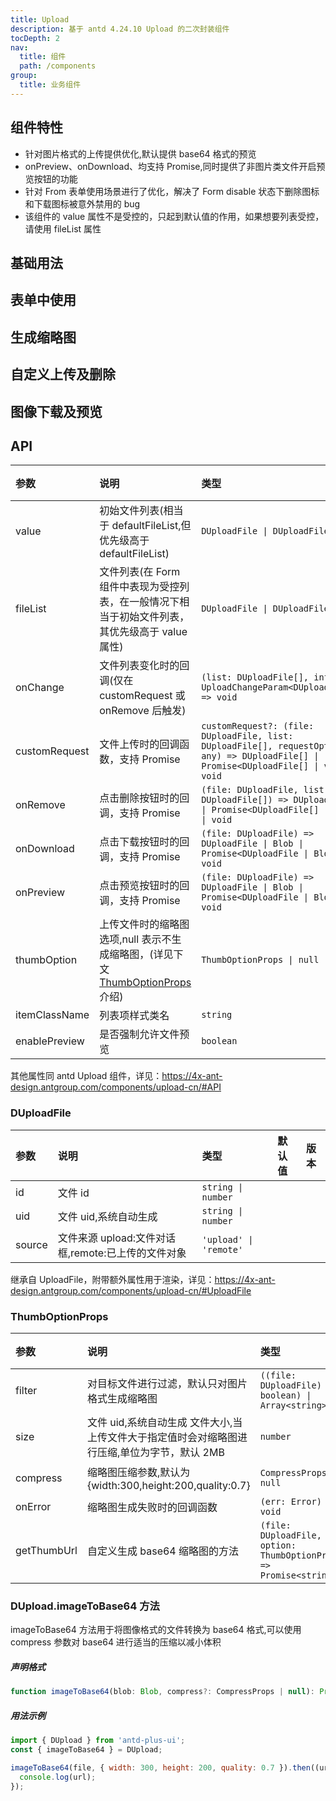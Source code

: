```yaml
---
title: Upload
description: 基于 antd 4.24.10 Upload 的二次封装组件
tocDepth: 2
nav:
  title: 组件
  path: /components
group:
  title: 业务组件
---
```


## 组件特性

- 针对图片格式的上传提供优化,默认提供 base64 格式的预览
- onPreview、onDownload、均支持 Promise,同时提供了非图片类文件开启预览按钮的功能
- 针对 From 表单使用场景进行了优化，解决了 Form disable 状态下删除图标和下载图标被意外禁用的 bug
- 该组件的 value 属性不是受控的，只起到默认值的作用，如果想要列表受控，请使用 fileList 属性

## 基础用法

<code src="./demos/basicDemo.tsx" title="基础用法" description="最基本的上传用法，与antd中的Upload用法一致，上传图像时默认对本地预览图像进行适当压缩"></code>

## 表单中使用

<code src="./demos/uploadInFormDemo.tsx" title="表单中使用" description="在form表单中作为表单项元素使用"></code>

## 生成缩略图

<code src="./demos/thumbDemo.tsx" title="生成缩略图" description="当上传文件为图像时，自动生成缩略图，图像文件过大时，还可以对缩略图进行压缩"></code>

## 自定义上传及删除

<code src="./demos/listDemo.tsx" title="自定义上传及删除" description="通过fileList搭配customRequest、onRemove可以实现完全受控的上传列表"></code>

## 图像下载及预览

<code src="./demos/previewDemo.tsx" title="图像下载及预览" description="通过enablePreview强制对非图像文件进行预览,使用优化过的onPreview、onDownload控制下载及预览的细节"></code>

## API

| 参数          | 说明                                                                                              | 类型                                                                                                                                      | 默认值 | 版本 |
| :------------ | :------------------------------------------------------------------------------------------------ | :---------------------------------------------------------------------------------------------------------------------------------------- | :----- | :--- |
| value         | 初始文件列表(相当于 defaultFileList,但优先级高于 defaultFileList)                                 | `DUploadFile \| DUploadFile[]`                                                                                                            |        |      |
| fileList      | 文件列表(在 Form 组件中表现为受控列表，在一般情况下相当于初始文件列表，其优先级高于 value 属性)   | `DUploadFile \| DUploadFile[]`                                                                                                            |        |      |
| onChange      | 文件列表变化时的回调(仅在 customRequest 或 onRemove 后触发)                                       | `(list: DUploadFile[], info: UploadChangeParam<DUploadFile>) => void`                                                                     |        |      |
| customRequest | 文件上传时的回调函数，支持 Promise                                                                | `customRequest?: (file: DUploadFile, list: DUploadFile[], requestOption: any) => DUploadFile[] \| Promise<DUploadFile[] \| void> \| void` |        |      |
| onRemove      | 点击删除按钮时的回调，支持 Promise                                                                | `(file: DUploadFile, list: DUploadFile[]) => DUploadFile[] \| Promise<DUploadFile[] \| void> \| void`                                     |        |      |
| onDownload    | 点击下载按钮时的回调，支持 Promise                                                                | `(file: DUploadFile) => DUploadFile \| Blob \| Promise<DUploadFile \| Blob> \| void`                                                      |        |      |
| onPreview     | 点击预览按钮时的回调，支持 Promise                                                                | `(file: DUploadFile) => DUploadFile \| Blob \| Promise<DUploadFile \| Blob> \| void`                                                      |        |      |
| thumbOption   | 上传文件时的缩略图选项,null 表示不生成缩略图，(详见下文[ThumbOptionProps](#thumboptionprops)介绍) | `ThumbOptionProps \| null`                                                                                                                |        |      |
| itemClassName | 列表项样式类名                                                                                    | `string`                                                                                                                                  |        |      |
| enablePreview | 是否强制允许文件预览                                                                              | `boolean`                                                                                                                                 | false  |      |

其他属性同 antd Upload 组件，详见：https://4x-ant-design.antgroup.com/components/upload-cn/#API

### DUploadFile

| 参数   | 说明                                               | 类型                   | 默认值 | 版本 |
| :----- | :------------------------------------------------- | :--------------------- | :----- | :--- |
| id     | 文件 id                                            | `string \| number`     |        |      |
| uid    | 文件 uid,系统自动生成                              | `string \| number`     |        |      |
| source | 文件来源 upload:文件对话框,remote:已上传的文件对象 | `'upload' \| 'remote'` |        |      |

继承自 UploadFile，附带额外属性用于渲染，详见：https://4x-ant-design.antgroup.com/components/upload-cn/#UploadFile

### ThumbOptionProps

| 参数        | 说明                                                                                         | 类型                                                               | 默认值                                                      | 版本 |
| :---------- | :------------------------------------------------------------------------------------------- | :----------------------------------------------------------------- | :---------------------------------------------------------- | :--- |
| filter      | 对目标文件进行过滤，默认只对图片格式生成缩略图                                               | `((file: DUploadFile) => boolean) \| Array<string>`                | `['image/gif', 'image/jpeg', 'image/png', 'image/svg+xml']` |      |
| size        | 文件 uid,系统自动生成 文件大小,当上传文件大于指定值时会对缩略图进行压缩,单位为字节，默认 2MB | `number`                                                           | `2097152`                                                   |      |
| compress    | 缩略图压缩参数,默认为 {width:300,height:200,quality:0.7}                                     | `CompressProps \| null`                                            | `{ width: 300, height: 200, quality: 0.7 }`                 |      |
| onError     | 缩略图生成失败时的回调函数                                                                   | `(err: Error) => void`                                             |                                                             |      |
| getThumbUrl | 自定义生成 base64 缩略图的方法                                                               | `(file: DUploadFile, option: ThumbOptionProps) => Promise<string>` |                                                             |      |

### DUpload.imageToBase64 方法

imageToBase64 方法用于将图像格式的文件转换为 base64 格式,可以使用 compress 参数对 base64 进行适当的压缩以减小体积

##### 声明格式

```jsx {0} | pure
function imageToBase64(blob: Blob, compress?: CompressProps | null): Promise<string>
```

##### 用法示例

```jsx {0} | pure
import { DUpload } from 'antd-plus-ui';
const { imageToBase64 } = DUpload;

imageToBase64(file, { width: 300, height: 200, quality: 0.7 }).then((url) => {
  console.log(url);
});
```
